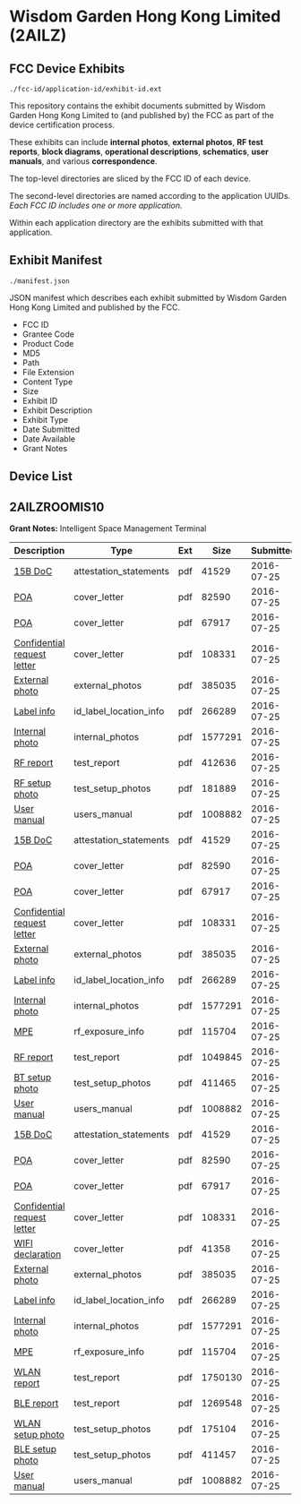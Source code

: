 # Wisdom Garden Hong Kong Limited (2AILZ)
## FCC Device Exhibits

```
./fcc-id/application-id/exhibit-id.ext
```

This repository contains the exhibit documents submitted by Wisdom Garden Hong Kong Limited to (and published by) the FCC as part of the device certification process.

These exhibits can include **internal photos**, **external photos**, **RF test reports**, **block diagrams**, **operational descriptions**, **schematics**, **user manuals**, and various **correspondence**.

The top-level directories are sliced by the FCC ID of each device.

The second-level directories are named according to the application UUIDs. *Each FCC ID includes one or more application.*

Within each application directory are the exhibits submitted with that application. 

## Exhibit Manifest

```
./manifest.json
```

JSON manifest which describes each exhibit submitted by Wisdom Garden Hong Kong Limited and published by the FCC.

- FCC ID
- Grantee Code
- Product Code
- MD5
- Path
- File Extension
- Content Type
- Size
- Exhibit ID
- Exhibit Description
- Exhibit Type
- Date Submitted
- Date Available
- Grant Notes

## Device List
## 2AILZROOMIS10
**Grant Notes:** Intelligent Space Management Terminal

| Description | Type | Ext | Size | Submitted | Available |
| ----------- | ---- | --- | ---- | --------- | --------- |
| [15B DoC](2AILZROOMIS10/97209d40f77d7fe28c847449ed5be388/3075377.pdf) | attestation_statements | pdf | 41529 | 2016-07-25 | 2016-07-25 |
| [POA](2AILZROOMIS10/97209d40f77d7fe28c847449ed5be388/3075378.pdf) | cover_letter | pdf | 82590 | 2016-07-25 | 2016-07-25 |
| [POA](2AILZROOMIS10/97209d40f77d7fe28c847449ed5be388/3075379.pdf) | cover_letter | pdf | 67917 | 2016-07-25 | 2016-07-25 |
| [Confidential request letter](2AILZROOMIS10/97209d40f77d7fe28c847449ed5be388/3075380.pdf) | cover_letter | pdf | 108331 | 2016-07-25 | 2016-07-25 |
| [External photo](2AILZROOMIS10/97209d40f77d7fe28c847449ed5be388/3075386.pdf) | external_photos | pdf | 385035 | 2016-07-25 | 2016-09-08 |
| [Label info](2AILZROOMIS10/97209d40f77d7fe28c847449ed5be388/3075393.pdf) | id_label_location_info | pdf | 266289 | 2016-07-25 | 2016-07-25 |
| [Internal photo](2AILZROOMIS10/97209d40f77d7fe28c847449ed5be388/3075406.pdf) | internal_photos | pdf | 1577291 | 2016-07-25 | 2016-09-08 |
| [RF report](2AILZROOMIS10/97209d40f77d7fe28c847449ed5be388/3075422.pdf) | test_report | pdf | 412636 | 2016-07-25 | 2016-07-25 |
| [RF setup photo](2AILZROOMIS10/97209d40f77d7fe28c847449ed5be388/3075421.pdf) | test_setup_photos | pdf | 181889 | 2016-07-25 | 2016-09-08 |
| [User manual](2AILZROOMIS10/97209d40f77d7fe28c847449ed5be388/3075385.pdf) | users_manual | pdf | 1008882 | 2016-07-25 | 2016-09-08 |
| [15B DoC](2AILZROOMIS10/a9f1b97d6ba362883849d447199c60c1/3075377.pdf) | attestation_statements | pdf | 41529 | 2016-07-25 | 2016-07-25 |
| [POA](2AILZROOMIS10/a9f1b97d6ba362883849d447199c60c1/3075378.pdf) | cover_letter | pdf | 82590 | 2016-07-25 | 2016-07-25 |
| [POA](2AILZROOMIS10/a9f1b97d6ba362883849d447199c60c1/3075379.pdf) | cover_letter | pdf | 67917 | 2016-07-25 | 2016-07-25 |
| [Confidential request letter](2AILZROOMIS10/a9f1b97d6ba362883849d447199c60c1/3075380.pdf) | cover_letter | pdf | 108331 | 2016-07-25 | 2016-07-25 |
| [External photo](2AILZROOMIS10/a9f1b97d6ba362883849d447199c60c1/3075386.pdf) | external_photos | pdf | 385035 | 2016-07-25 | 2016-09-08 |
| [Label info](2AILZROOMIS10/a9f1b97d6ba362883849d447199c60c1/3075393.pdf) | id_label_location_info | pdf | 266289 | 2016-07-25 | 2016-07-25 |
| [Internal photo](2AILZROOMIS10/a9f1b97d6ba362883849d447199c60c1/3075406.pdf) | internal_photos | pdf | 1577291 | 2016-07-25 | 2016-09-08 |
| [MPE](2AILZROOMIS10/a9f1b97d6ba362883849d447199c60c1/3075392.pdf) | rf_exposure_info | pdf | 115704 | 2016-07-25 | 2016-07-25 |
| [RF report](2AILZROOMIS10/a9f1b97d6ba362883849d447199c60c1/3075408.pdf) | test_report | pdf | 1049845 | 2016-07-25 | 2016-07-25 |
| [BT setup photo](2AILZROOMIS10/a9f1b97d6ba362883849d447199c60c1/3075407.pdf) | test_setup_photos | pdf | 411465 | 2016-07-25 | 2016-09-08 |
| [User manual](2AILZROOMIS10/a9f1b97d6ba362883849d447199c60c1/3075385.pdf) | users_manual | pdf | 1008882 | 2016-07-25 | 2016-09-08 |
| [15B DoC](2AILZROOMIS10/7b394f2376bb19664e96c639f08dfc35/3075377.pdf) | attestation_statements | pdf | 41529 | 2016-07-25 | 2016-07-25 |
| [POA](2AILZROOMIS10/7b394f2376bb19664e96c639f08dfc35/3075378.pdf) | cover_letter | pdf | 82590 | 2016-07-25 | 2016-07-25 |
| [POA](2AILZROOMIS10/7b394f2376bb19664e96c639f08dfc35/3075379.pdf) | cover_letter | pdf | 67917 | 2016-07-25 | 2016-07-25 |
| [Confidential request letter](2AILZROOMIS10/7b394f2376bb19664e96c639f08dfc35/3075380.pdf) | cover_letter | pdf | 108331 | 2016-07-25 | 2016-07-25 |
| [WIFI declaration](2AILZROOMIS10/7b394f2376bb19664e96c639f08dfc35/3075381.pdf) | cover_letter | pdf | 41358 | 2016-07-25 | 2016-07-25 |
| [External photo](2AILZROOMIS10/7b394f2376bb19664e96c639f08dfc35/3075386.pdf) | external_photos | pdf | 385035 | 2016-07-25 | 2016-09-08 |
| [Label info](2AILZROOMIS10/7b394f2376bb19664e96c639f08dfc35/3075393.pdf) | id_label_location_info | pdf | 266289 | 2016-07-25 | 2016-07-25 |
| [Internal photo](2AILZROOMIS10/7b394f2376bb19664e96c639f08dfc35/3075406.pdf) | internal_photos | pdf | 1577291 | 2016-07-25 | 2016-09-08 |
| [MPE](2AILZROOMIS10/7b394f2376bb19664e96c639f08dfc35/3075392.pdf) | rf_exposure_info | pdf | 115704 | 2016-07-25 | 2016-07-25 |
| [WLAN report](2AILZROOMIS10/7b394f2376bb19664e96c639f08dfc35/3075390.pdf) | test_report | pdf | 1750130 | 2016-07-25 | 2016-07-25 |
| [BLE report](2AILZROOMIS10/7b394f2376bb19664e96c639f08dfc35/3075391.pdf) | test_report | pdf | 1269548 | 2016-07-25 | 2016-07-25 |
| [WLAN setup photo](2AILZROOMIS10/7b394f2376bb19664e96c639f08dfc35/3075388.pdf) | test_setup_photos | pdf | 175104 | 2016-07-25 | 2016-09-08 |
| [BLE setup photo](2AILZROOMIS10/7b394f2376bb19664e96c639f08dfc35/3075389.pdf) | test_setup_photos | pdf | 411457 | 2016-07-25 | 2016-09-08 |
| [User manual](2AILZROOMIS10/7b394f2376bb19664e96c639f08dfc35/3075385.pdf) | users_manual | pdf | 1008882 | 2016-07-25 | 2016-09-08 |
